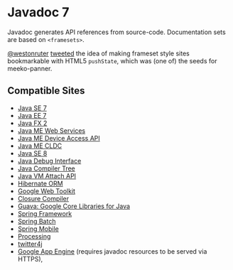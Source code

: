 Javadoc 7
=========

Javadoc generates API references from source-code. 
Documentation sets are based on `<framesets>`.

[@westonruter](http://twitter.com/westonruter) [tweeted](https://twitter.com/westonruter/status/197650657501659137)
the idea of making frameset style sites bookmarkable with HTML5 `pushState`,
which was (one of) the seeds for meeko-panner.  

<a id="sites"></a>
Compatible Sites 
----------------

- [Java SE 7](http://docs.oracle.com/javase/7/docs/api/overview-summary.html)
- [Java EE 7](http://docs.oracle.com/javaee/7/api/overview-summary.html)
- [Java FX 2](http://docs.oracle.com/javafx/2/api/overview-summary.html)
- [Java ME Web Services](http://docs.oracle.com/javame/config/cldc/opt-pkgs/api/ws/jsr172/overview-summary.html)
- [Java ME Device Access API](http://docs.oracle.com/javame/config/cldc/opt-pkgs/api/daapi-3.3/overview-summary.html)
- [Java ME CLDC](http://docs.oracle.com/javame/config/cldc/ref-impl/cldc1.1/jsr139/java/io/class-use/DataInput.html)
- [Java SE 8](http://download.java.net/jdk8/docs/api/overview-summary.html)
- [Java Debug Interface](http://download.java.net/jdk8/docs/jdk/api/jpda/jdi/overview-summary.html)
- [Java Compiler Tree](http://download.java.net/jdk8/docs/jdk/api/javac/tree/overview-summary.html)
- [Java VM Attach API](http://download.java.net/jdk8/docs/jdk/api/attach/spec/overview-summary.html)
- [Hibernate ORM](http://docs.jboss.org/hibernate/orm/4.1/javadocs/overview-summary.html)
- [Google Web Toolkit](http://www.gwtproject.org/javadoc/latest/overview-summary.html)
- [Closure Compiler](http://javadoc.closure-compiler.googlecode.com/git/overview-summary.html)
- [Guava: Google Core Libraries for Java](http://docs.guava-libraries.googlecode.com/git/javadoc/overview-summary.html)
- [Spring Framework](http://static.springsource.org/spring/docs/3.2.x/javadoc-api/overview-summary.html)
- [Spring Batch](http://static.springsource.org/spring-batch/apidocs/overview-summary.html)
- [Spring Mobile](http://static.springsource.org/spring-mobile/docs/current/api/overview-summary.html)
- [Processing](http://processing.org/reference/javadoc/core/overview-summary.html)
- [twitter4j](http://twitter4j.org/javadoc/overview-summary.html)
- [Google App Engine](https://developers.google.com/appengine/docs/java/javadoc/overview-summary) (requires javadoc resources to be served via HTTPS),


